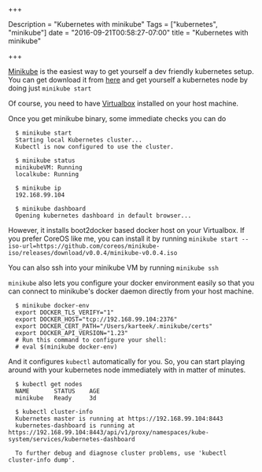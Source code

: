 +++

Description = "Kubernetes with minikube"
Tags = ["kubernetes", "minikube"]
date = "2016-09-21T00:58:27-07:00"
title = "Kubernetes with minikube"

+++

[Minikube](https://github.com/kubernetes/minikube) is the easiest way to get yourself a dev friendly kubernetes setup.
You can get download it from [here](https://github.com/kubernetes/minikube/releases) and get yourself a kubernetes node
by doing just `minikube start`

<!--more-->

Of course, you need to have [Virtualbox](https://www.virtualbox.org/wiki/Downloads) installed on your host machine.

Once you get minikube binary, some immediate checks you can do

```
  $ minikube start
  Starting local Kubernetes cluster...
  Kubectl is now configured to use the cluster.

  $ minikube status
  minikubeVM: Running
  localkube: Running

  $ minikube ip
  192.168.99.104

  $ minikube dashboard
  Opening kubernetes dashboard in default browser...
```

However, it installs boot2docker based docker host on your Virtualbox. If you prefer CoreOS like me, you can install it by running
`minikube start --iso-url=https://github.com/coreos/minikube-iso/releases/download/v0.0.4/minikube-v0.0.4.iso`

You can also ssh into your minikube VM by running `minikube ssh`

`minikube` also lets you configure your docker environment easily so that you can connect to minikube's docker daemon directly from your
host machine.

```
  $ minikube docker-env
  export DOCKER_TLS_VERIFY="1"
  export DOCKER_HOST="tcp://192.168.99.104:2376"
  export DOCKER_CERT_PATH="/Users/karteek/.minikube/certs"
  export DOCKER_API_VERSION="1.23"
  # Run this command to configure your shell:
  # eval $(minikube docker-env)
```

And it configures `kubectl` automatically for you. So, you can start playing around with your kubernetes node immediately with in matter of minutes.

```
  $ kubectl get nodes
  NAME       STATUS    AGE
  minikube   Ready     3d

  $ kubectl cluster-info
  Kubernetes master is running at https://192.168.99.104:8443
  kubernetes-dashboard is running at https://192.168.99.104:8443/api/v1/proxy/namespaces/kube-system/services/kubernetes-dashboard

  To further debug and diagnose cluster problems, use 'kubectl cluster-info dump'.
```
